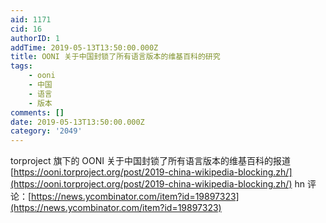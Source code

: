 ```yaml
---
aid: 1171
cid: 16
authorID: 1
addTime: 2019-05-13T13:50:00.000Z
title: OONI 关于中国封锁了所有语言版本的维基百科的研究
tags:
    - ooni
    - 中国
    - 语言
    - 版本
comments: []
date: 2019-05-13T13:50:00.000Z
category: '2049'
---
```


torproject 旗下的 OONI 关于中国封锁了所有语言版本的维基百科的报道 [https://ooni.torproject.org/post/2019-china-wikipedia-blocking.zh/](https://ooni.torproject.org/post/2019-china-wikipedia-blocking.zh/) hn 评论：[https://news.ycombinator.com/item?id=19897323](https://news.ycombinator.com/item?id=19897323)
